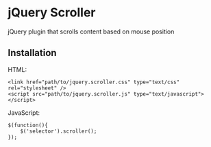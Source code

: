 # jQuery Scroller
jQuery plugin that scrolls content based on mouse position

## Installation

HTML:

    <link href="path/to/jquery.scroller.css" type="text/css" rel="stylesheet" />
    <script src="path/to/jquery.scroller.js" type="text/javascript"></script>

JavaScript:

    $(function(){
        $('selector').scroller();
    });
